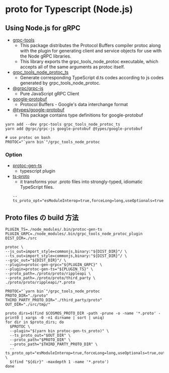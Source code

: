 # proto for Typescript (Node.js)

## Using Node.js for gRPC

- [grpc-tools](https://www.npmjs.com/package/grpc-tools)
  - This package distributes the Protocol Buffers compiler protoc along with the plugin for generating client and service objects for use with the Node gRPC libraries.
  - This library exports the grpc_tools_node_protoc executable, which accepts all of the same arguments as protoc itself.
- [grpc_tools_node_protoc_ts](https://www.npmjs.com/package/grpc_tools_node_protoc_ts)
  - Generate corresponding TypeScript d.ts codes according to js codes generated by grpc_tools_node_protoc.
- [@grpc/grpc-js](https://www.npmjs.com/package/@grpc/grpc-js)
  - Pure JavaScript gRPC Client
- [google-protobuf](https://www.npmjs.com/package/google-protobuf)
  - Protocol Buffers - Google's data interchange format
- [@types/google-protobuf](https://www.npmjs.com/package/@types/google-protobuf)
  - This package contains type definitions for google-protobuf

```
yarn add --dev grpc-tools grpc_tools_node_protoc_ts
yarn add @grpc/grpc-js google-protobuf @types/google-protobuf
```

```
# use protoc on bash
PROTOC="`yarn bin`"/grpc_tools_node_protoc
```

### Option

- [protoc-gen-ts](https://www.npmjs.com/package/protoc-gen-ts)
  - typescript plugin
- [ts-proto](https://www.npmjs.com/package/ts-proto)
  - it transforms your .proto files into strongly-typed, idiomatic TypeScript files.
  ```
  --ts_proto_opt="esModuleInterop=true,forceLong=long,useOptionals=true,outputTypeRegistry=true"
  ```

## Proto files の build 方法

```
PLUGIN_TS=./node_modules/.bin/protoc-gen-ts
PLUGIN_GRPC=./node_modules/.bin/grpc_tools_node_protoc_plugin
DIST_DIR=./src

protoc \
--js_out=import_style=commonjs,binary:"${DIST_DIR}"/ \
--ts_out=import_style=commonjs,binary:"${DIST_DIR}"/ \
--grpc_out="${DIST_DIR}"/ \
--plugin=protoc-gen-grpc="${PLUGIN_GRPC}" \
--plugin=protoc-gen-ts="${PLUGIN_TS}" \
--proto_path=./proto/proto/rippleapi \
--proto_path=./proto/proto/third_party \
./proto/proto/rippleapi/*.proto
```

```
PROTOC="`yarn bin`"/grpc_tools_node_protoc
PROTO_DIR="./proto"
THIRD_PARTY_PROTO_DIR="./third_party/proto"
OUT_DIR="./src/tmp/"

proto_dirs=$(find $COSMOS_PROTO_DIR -path -prune -o -name '*.proto' -print0 | xargs -0 -n1 dirname | sort | uniq)
for dir in $proto_dirs; do
  $PROTOC \
  --plugin="$(yarn bin protoc-gen-ts_proto)" \
  --ts_proto_out="$OUT_DIR" \
  --proto_path="$PROTO_DIR" \
  --proto_path="$THIRD_PARTY_PROTO_DIR" \
  --ts_proto_opt="esModuleInterop=true,forceLong=long,useOptionals=true,outputTypeRegistry=true" \
  $(find "${dir}" -maxdepth 1 -name '*.proto')
done
```
